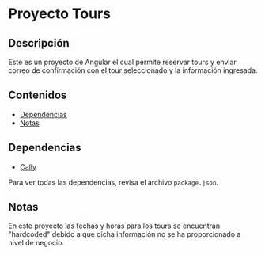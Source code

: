 
# Proyecto Tours

## Descripción

Este es un proyecto de Angular el cual permite reservar tours y enviar correo de confirmación con el tour seleccionado y la información ingresada.

## Contenidos

- [Dependencias](#dependencias)
- [Notas](#notas)


## Dependencias

- [Cally](https://wicky.nillia.ms/cally/)

Para ver todas las dependencias, revisa el archivo `package.json`.

## Notas
En este proyecto las fechas y horas para los tours se encuentran "hardcoded" debido a que dicha información no se ha proporcionado a nivel de negocio.
